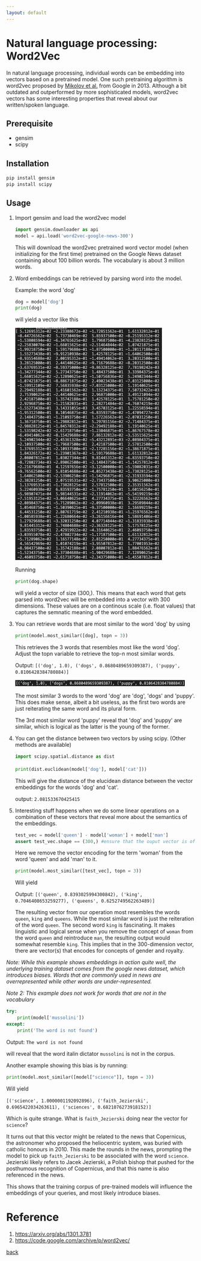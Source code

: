 ```yaml
---
layout: default
---
```


# Natural language processing: Word2Vec

In natural language processing, individual words can be embedding into vectors based on a pretrained model. One such pretraining algorithm is word2vec proposed by [Mikolov et al.](https://arxiv.org/abs/1301.3781) from Google in 2013. Although a bit outdated and outperformed by more sophisticated models, word2vec vectors has some interesting properties that reveal about our written/spoken language.

## Prerequisite 

* gensim 
* scipy

## Installation

```sh
pip install gensim
pip install scipy
```

## Usage

1. Import gensim and load the word2vec model

    ```python
    import gensim.downloader as api
    model = api.load('word2vec-google-news-300')
    ```

    This will download the word2vec pretrained word vector model (when initializing for the first time) pretrained on the Google News dataset containing about 100 billion words. The vocabulary is about 3 million words.

2. Word embeddings can be retrieved by parsing word into the model.

    Example: the word 'dog'
    
    ```python
    dog = model['dog']
    print(dog)
    ```

    will yield a vector like this

    ![dog vec](../images/word2vec/dog_vec.png)

    Running

    ```python
    print(dog.shape)
    ```

    will yield a vector of size (300,). This means that each word that gets parsed into word2vec will be embedded into a vector with 300 dimensions. These values are on a continous scale (i.e. float values) that captures the semnatic meaning of the word embedded.

3. You can retrieve words that are most similar to the word 'dog' by using

    ```python
    print(model.most_similar([dog], topn = 3))
    ```

    This retrieves the 3 words that resembles most like the word 'dog'. Adjust the topn variable to retrieve the top-n most similar words.

    Output: `[('dog', 1.0), ('dogs', 0.8680489659309387), ('puppy', 0.8106428384780884)]`

    ![dog similar](../images/word2vec/dogsim.png)

    The most similar 3 words to the word 'dog' are 'dog', 'dogs' and 'puppy'. This does make sense, albeit a bit useless, as the first two words are just reiterating the same word and its plural form. 
    
    The 3rd most similar word 'puppy' reveal that 'dog' and 'puppy' are similar, which is logical as the latter is the young of the former.

4. You can get the distance between two vectors by using scipy. (Other methods are available)

    ```python
    import scipy.spatial.distance as dist
    
    print(dist.euclidean(model['dog'], model['cat']))
    ```

    This will give the distance of the elucidean distance between the vector embeddings for the words 'dog' and 'cat'.

    output: `2.081533670425415`

5. Interesting stuff happens when we do some linear operations on a combination of these vectors that reveal more about the semantics of the embeddings.

    ```python
    test_vec = model['queen'] - model['woman'] + model['man']
    assert test_vec.shape == (300,) #ensure that the ouput vector is of shape (300,)
    ```

    Here we remove the vector encoding for the term 'woman' from the word 'queen' and add 'man' to it.

    ```python
    print(model.most_similar([test_vec], topn = 3))
    ```

    Will yield

    Output: `[('queen', 0.8393025994300842), ('king', 0.7046408653259277), ('queens', 0.6252749562263489)]`

    The resulting vector from our operation most resembles the words `queen`, `king` and `queens`. While the most similar word is just the reiteration of the word `queen`. The second word `king` is fascinating. It makes linguistic and logical sense when you remove the concept of `woman` from the word `queen` and reintroduce `man`, the resulting output would somewhat resemble `king`. This implies that in the 300-dimension vector, there are vector(s) that encodes for concepts of gender and royalty.

*Note: While this example shows embeddings in action quite well, the underlying training dataset comes from the google news dataset, which introduces biases. Words that are commonly used in news are overrepresented while other words are under-represented.* 

*Note 2: This example does not work for words that are not in the vocabulary*

```python
try:
    print(model['mussolini'])
except:
    print('The word is not found')
```

Output: `The word is not found`

will reveal that the word italin dictator `mussolini` is not in the corpus. 

Another example showing this bias is by running:

```python
print(model.most_similar([model["science"]], topn = 3))
```

Will yield

`[('science', 1.0000001192092896), ('faith_Jezierski', 0.6965422034263611), ('sciences', 0.6821076273918152)]`

Which is quite strange. What is `faith_Jezierski` doing near the vector for `science`?

It turns out that this vector might be related to the news that Copernicus, the astronomer who proposed the heliocentric system, was buried with catholic honours in 2010. This made the rounds in the news, prompting the model to pick up `faith_Jezierski` to be associated with the word `science`. Jezierski likely refers to Jacek Jezierski, a Polish bishop that pushed for the posthumous recognition of Copernicus, and that this name is also referenced in the news.

This shows that the training corpus of pre-trained models will influence the embeddings of your queries, and most likely introduce biases.

# Reference

1. https://arxiv.org/abs/1301.3781
2. https://code.google.com/archive/p/word2vec/

[back](../)
